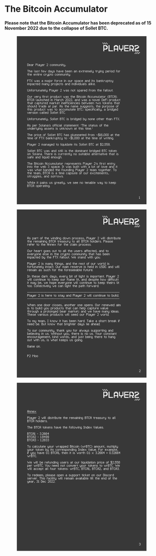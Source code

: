 # The Bitcoin Accumulator

#### Please note that the Bitcoin Accumulator has been deprecated as of 15 November 2022 due to the collapse of Sollet BTC.

<div>

<figure><img src="../.gitbook/assets/22_11_15_bitcoin_accumulator_closure_page1.png" alt=""><figcaption></figcaption></figure>

 

<figure><img src="../.gitbook/assets/22_11_15_bitcoin_accumulator_closure_page2.png" alt=""><figcaption></figcaption></figure>

 

<figure><img src="../.gitbook/assets/22_11_15_bitcoin_accumulator_closure_page3.png" alt=""><figcaption></figcaption></figure>

</div>

####



####
